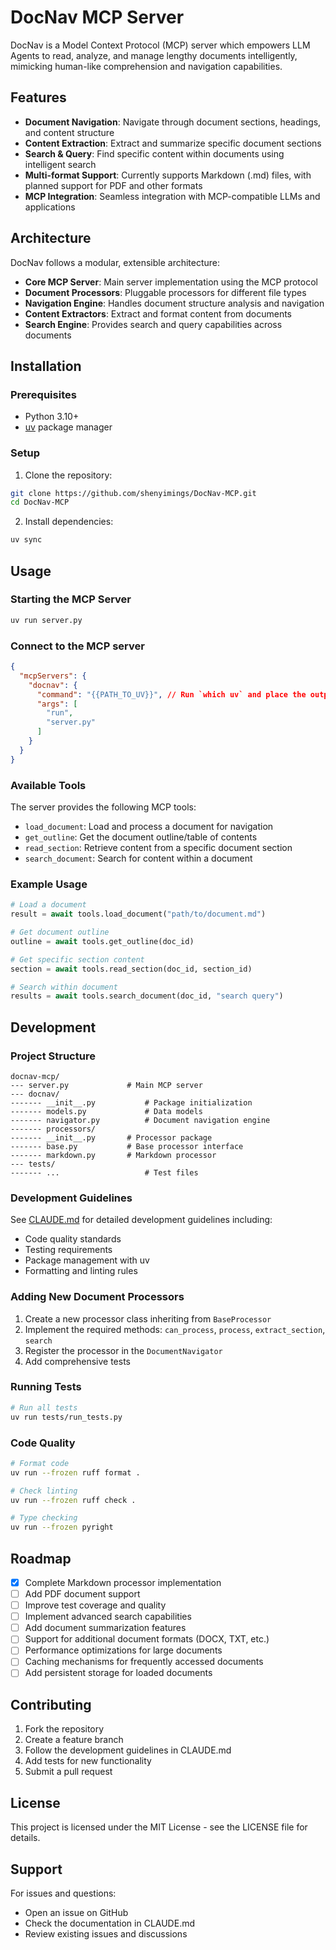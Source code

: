 # DocNav MCP Server

DocNav is a Model Context Protocol (MCP) server which empowers LLM Agents to read, analyze, and manage lengthy documents intelligently, mimicking human-like comprehension and navigation capabilities.

## Features

- **Document Navigation**: Navigate through document sections, headings, and content structure
- **Content Extraction**: Extract and summarize specific document sections
- **Search & Query**: Find specific content within documents using intelligent search
- **Multi-format Support**: Currently supports Markdown (.md) files, with planned support for PDF and other formats
- **MCP Integration**: Seamless integration with MCP-compatible LLMs and applications

## Architecture

DocNav follows a modular, extensible architecture:

- **Core MCP Server**: Main server implementation using the MCP protocol
- **Document Processors**: Pluggable processors for different file types
- **Navigation Engine**: Handles document structure analysis and navigation
- **Content Extractors**: Extract and format content from documents
- **Search Engine**: Provides search and query capabilities across documents

## Installation

### Prerequisites

- Python 3.10+
- [uv](https://github.com/astral-sh/uv) package manager

### Setup

1. Clone the repository:
```bash
git clone https://github.com/shenyimings/DocNav-MCP.git
cd DocNav-MCP
```

2. Install dependencies:
```bash
uv sync
```


## Usage

### Starting the MCP Server

```bash
uv run server.py
```

### Connect to the MCP server

```json
{
  "mcpServers": {
    "docnav": {
      "command": "{{PATH_TO_UV}}", // Run `which uv` and place the output here
      "args": [
        "run",
        "server.py"
      ]
    }
  }
}
```

### Available Tools

The server provides the following MCP tools:

- `load_document`: Load and process a document for navigation
- `get_outline`: Get the document outline/table of contents
- `read_section`: Retrieve content from a specific document section
- `search_document`: Search for content within a document

### Example Usage

```python
# Load a document
result = await tools.load_document("path/to/document.md")

# Get document outline
outline = await tools.get_outline(doc_id)

# Get specific section content
section = await tools.read_section(doc_id, section_id)

# Search within document
results = await tools.search_document(doc_id, "search query")
```

## Development

### Project Structure

```
docnav-mcp/
--- server.py             # Main MCP server
--- docnav/
------- __init__.py           # Package initialization
------- models.py             # Data models
------- navigator.py          # Document navigation engine
------- processors/
------- __init__.py       # Processor package
------- base.py           # Base processor interface
------- markdown.py       # Markdown processor
--- tests/
------- ...                   # Test files
```

### Development Guidelines

See [CLAUDE.md](./CLAUDE.md) for detailed development guidelines including:

- Code quality standards
- Testing requirements
- Package management with uv
- Formatting and linting rules

### Adding New Document Processors

1. Create a new processor class inheriting from `BaseProcessor`
2. Implement the required methods: `can_process`, `process`, `extract_section`, `search`
3. Register the processor in the `DocumentNavigator`
4. Add comprehensive tests

### Running Tests

```bash
# Run all tests
uv run tests/run_tests.py
```

### Code Quality

```bash
# Format code
uv run --frozen ruff format .

# Check linting
uv run --frozen ruff check .

# Type checking
uv run --frozen pyright
```

## Roadmap

- [x] Complete Markdown processor implementation
- [ ] Add PDF document support
- [ ] Improve test coverage and quality
- [ ] Implement advanced search capabilities
- [ ] Add document summarization features
- [ ] Support for additional document formats (DOCX, TXT, etc.)
- [ ] Performance optimizations for large documents
- [ ] Caching mechanisms for frequently accessed documents
- [ ] Add persistent storage for loaded documents

## Contributing

1. Fork the repository
2. Create a feature branch
3. Follow the development guidelines in CLAUDE.md
4. Add tests for new functionality
5. Submit a pull request

## License

This project is licensed under the MIT License - see the LICENSE file for details.

## Support

For issues and questions:
- Open an issue on GitHub
- Check the documentation in CLAUDE.md
- Review existing issues and discussions